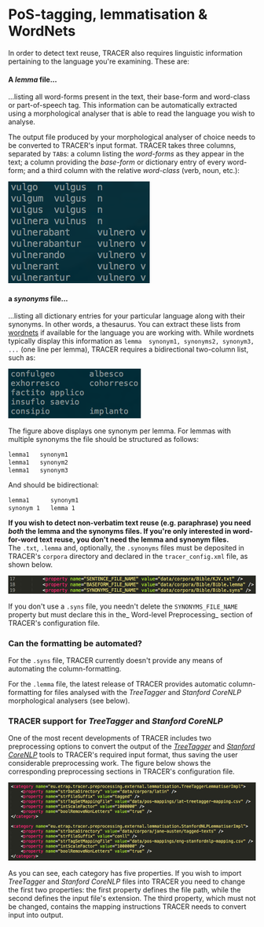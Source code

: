 # PoS-tagging, lemmatisation & WordNets

In order to detect text reuse, TRACER also requires linguistic information pertaining to the language you're examining. These are:

#### A _lemma_ file...

...listing all word-forms present in the text, their base-form and word-class or part-of-speech tag. This information can be automatically extracted using a morphological analyser that is able to read the language you wish to analyse.

The output file produced by your morphological analyser of choice needs to be converted to TRACER's input format. TRACER takes three columns, separated by `TAB`s: a column listing the _word-forms_ as they appear in the text; a column providing the _base-form_ or dictionary entry of every word-form; and a third column with the relative _word-class_ \(verb, noun, etc.\):

![lemma](/assets/lemma-file.png "This TAB-separated three-column .txt file contains information TRACER needs in order to detect text reuse in Latin texts.")

#### a _synonyms_ file...

...listing all dictionary entries for your particular language along with their synonyms. In other words, a thesaurus. You can extract these lists from [wordnets](http://globalwordnet.org/wordnets-in-the-world/) if available for the language you are working with. While wordnets typically display this information as `lemma  synonym1, synonyms2, synonym3, ...` \(one line per lemma\), TRACER requires a bidirectional two-column list, such as:

![syns](/assets/syns-file.png "This TAB-separated two-column .txt file contains information TRACER needs in order to detect looser forms of text reuse in Latin texts, such as paraphrase. The left column contains the base-form or lemma and the right column one of its synonyms.")

The figure above displays one synonym per lemma. For lemmas with multiple synonyms the file should be structured as follows:

```
lemma1   synonym1
lemma1   synonym2
lemma1   synonym3
```

And should be bidirectional:

```
lemma1      synonym1
synonym 1   lemma 1
```

**If you wish to detect non-verbatim text reuse \(e.g. paraphrase\) you need **_**both**_** the lemma and the synonyms files. If you're only interested in word-for-word text reuse, you don't need the lemma and synonym files.**  
The `.txt`, `.lemma` and, optionally, the `.synonyms` files must be deposited in TRACER's `corpora` directory and declared in the `tracer_config.xml` file, as shown below.

![lemma-syns-path](assets/path.png "The path of the input files must be specified in the tracer\_config.xml file.")

If you don't use a `.syns` file, you needn't delete the `SYNONYMS_FILE_NAME` property but must declare this in the_ Word-level Preprocessing_ section of TRACER's configuration file.

### Can the formatting be automated?

For the `.syns` file, TRACER currently doesn't provide any means of automating the column-formatting.

For the `.lemma` file, the latest release of TRACER provides automatic column-formatting for files analysed with the _TreeTagger_ and _Stanford CoreNLP_ morphological analysers \(see below\).

### TRACER support for _TreeTagger_ and _Stanford CoreNLP_

One of the most recent developments of TRACER includes two preprocessing options to convert the output of the [_TreeTagger_](http://www.cis.uni-muenchen.de/~schmid/tools/TreeTagger/) and [_Stanford CoreNLP_](http://stanfordnlp.github.io/CoreNLP/) tools to TRACER's required input format, thus saving the user considerable preprocessing work. The figure below shows the corresponding preprocessing sections in TRACER's configuration file.

![treetagger-stanford](/assets/preprocessing-treetagger-stanford.png "TRACER preprocessing configuration options to import and convert TreeTagger and Stanford CoreNLP output to the required text reuse detection input format.")

As you can see, each category has five properties. If you wish to import _TreeTagger_ and _Stanford CoreNLP_ files into TRACER you need to change the first two properties: the first property defines the file path, while the second defines the input file's extension. The third property, which must not be changed, contains the mapping instructions TRACER needs to convert input into output.

